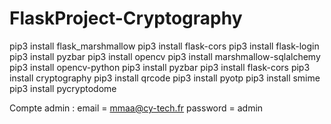 # FlaskProject-Cryptography
pip3 install flask_marshmallow
pip3 install flask-cors
pip3 install flask-login
pip3 install pyzbar
pip3 install opencv
pip3 install marshmallow-sqlalchemy
pip3 install opencv-python
pip3 install pyzbar
pip3 install flask-cors
pip3 install cryptography
pip3 install qrcode
pip3 install pyotp
pip3 install smime
pip3 install pycryptodome

Compte admin :
email = mmaa@cy-tech.fr
password = admin
